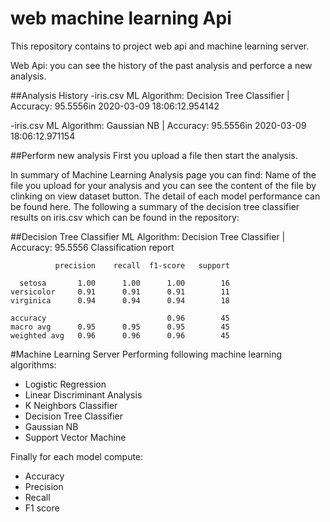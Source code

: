 # web machine learning Api

This repository contains to project web api and machine learning server.

Web Api:
you can see the history of the past analysis and perforce a new analysis.

##Analysis History
-iris.csv ML Algorithm: Decision Tree Classifier | Accuracy: 95.5556in 2020-03-09 18:06:12.954142

-iris.csv ML Algorithm: Gaussian NB | Accuracy: 95.5556in 2020-03-09 18:06:12.971154

##Perform new analysis
First you upload a file then start the analysis.

In summary of Machine Learning Analysis page you can find:
Name of the file you upload for your analysis and you can see the content of the file by clinking on view dataset button.
The detail of each model performance can be found here. The following a summary of the decision tree classifier results on iris.csv which can be found in the repository:

##Decision Tree Classifier
ML Algorithm: Decision Tree Classifier | Accuracy: 95.5556
Classification report

              precision    recall  f1-score   support

      setosa       1.00      1.00      1.00        16     
    versicolor     0.91      0.91      0.91        11 
    virginica      0.94      0.94      0.94        18

    accuracy                           0.96        45
    macro avg      0.95      0.95      0.95        45
    weighted avg   0.96      0.96      0.96        45

#Machine Learning Server
Performing following machine learning algorithms:
- Logistic Regression
- Linear Discriminant Analysis
- K Neighbors Classifier
- Decision Tree Classifier
- Gaussian NB
- Support Vector Machine

Finally for each model compute:
- Accuracy
- Precision
- Recall
- F1 score